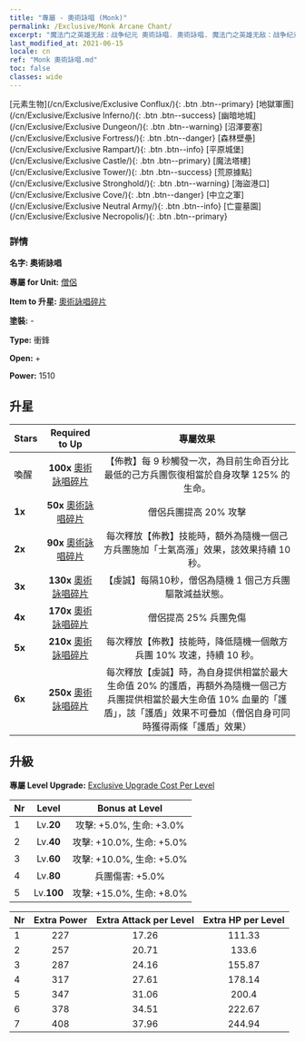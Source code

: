 ```yaml
---
title: "專屬 - 奧術詠唱 (Monk)"
permalink: /Exclusive/Monk Arcane Chant/
excerpt: "魔法门之英雄无敌：战争纪元 奧術詠唱. 奧術詠唱. 魔法门之英雄无敌：战争纪元 專屬 奧術詠唱. 僧侶 專屬."
last_modified_at: 2021-06-15
locale: cn
ref: "Monk 奧術詠唱.md"
toc: false
classes: wide
---
```

 [元素生物](/cn/Exclusive/Exclusive Conflux/){: .btn .btn--primary} [地獄軍團](/cn/Exclusive/Exclusive Inferno/){: .btn .btn--success} [幽暗地城](/cn/Exclusive/Exclusive Dungeon/){: .btn .btn--warning} [沼澤要塞](/cn/Exclusive/Exclusive Fortress/){: .btn .btn--danger} [森林壁壘](/cn/Exclusive/Exclusive Rampart/){: .btn .btn--info} [平原城堡](/cn/Exclusive/Exclusive Castle/){: .btn .btn--primary} [魔法塔樓](/cn/Exclusive/Exclusive Tower/){: .btn .btn--success} [荒原據點](/cn/Exclusive/Exclusive Stronghold/){: .btn .btn--warning} [海盜港口](/cn/Exclusive/Exclusive Cove/){: .btn .btn--danger} [中立之軍](/cn/Exclusive/Exclusive Neutral Army/){: .btn .btn--info} [亡靈墓園](/cn/Exclusive/Exclusive Necropolis/){: .btn .btn--primary} 

### 詳情
 **名字: 奧術詠唱** 

 **專屬 for Unit:** [僧侶](/cn/units/Monk/) 

 **Item to 升星:** [奧術詠唱碎片](/cn/Items/con_915/)

 **塗裝:** -

 **Type:** 衝鋒

 **Open:** +

 **Power:** 1510

## 升星

  |     Stars    |  Required to Up | 專屬效果 |
  |:-------------|:---------------:|:---------------:|
  |  喚醒  | **100x** [奧術詠唱碎片](/cn/Items/con_915/) | 【佈教】每 9 秒觸發一次，為目前生命百分比最低的己方兵團恢復相當於自身攻擊 125% 的生命。 |
  | **1x** <i class="fas fa-star"/> | **50x** [奧術詠唱碎片](/cn/Items/con_915/) | 僧侶兵團提高 20% 攻擊 |
  | **2x** <i class="fas fa-star"/> | **90x** [奧術詠唱碎片](/cn/Items/con_915/) | 每次釋放【佈教】技能時，額外為隨機一個己方兵團施加「士氣高漲」效果，該效果持續 10 秒。 |
  | **3x** <i class="fas fa-star"/> | **130x** [奧術詠唱碎片](/cn/Items/con_915/) | 【虔誠】每隔10秒，僧侶為隨機 1 個己方兵團驅散減益狀態。 |
  | **4x** <i class="fas fa-star"/> | **170x** [奧術詠唱碎片](/cn/Items/con_915/) | 僧侶提高 25% 兵團免傷 |
  | **5x** <i class="fas fa-star"/> | **210x** [奧術詠唱碎片](/cn/Items/con_915/) | 每次釋放【佈教】技能時，降低隨機一個敵方兵團 10% 攻速，持續 10 秒。 |
  | **6x** <i class="fas fa-star"/> | **250x** [奧術詠唱碎片](/cn/Items/con_915/) | 每次釋放【虔誠】時，為自身提供相當於最大生命值 20% 的護盾，再額外為隨機一個己方兵團提供相當於最大生命值 10% 血量的「護盾」，該「護盾」效果不可疊加（僧侶自身可同時獲得兩條「護盾」效果） |


## 升級
 **專屬 Level Upgrade:** [Exclusive Upgrade Cost Per Level](/Exclusive/ExclusiveUpgradeCostPerLevel/)

  |  Nr  |   Level  | Bonus at Level |
  |:-----|:--------:|:--------------:|
  | 1 | Lv.**20** | 攻擊: +5.0%, 生命: +3.0% |
  | 2 | Lv.**40** | 攻擊: +10.0%, 生命: +5.0% |
  | 3 | Lv.**60** | 攻擊: +10.0%, 生命: +5.0% |
  | 4 | Lv.**80** | 兵團傷害: +5.0% |
  | 5 | Lv.**100** | 攻擊: +15.0%, 生命: +8.0% |


  |  Nr  |  Extra Power | Extra Attack per Level | Extra HP per Level |
  |:-----|:--------:|:--------:|:--------:|
  | 1 | 227 | 17.26 | 111.33 |
  | 2 | 257 | 20.71 | 133.6 |
  | 3 | 287 | 24.16 | 155.87 |
  | 4 | 317 | 27.61 | 178.14 |
  | 5 | 347 | 31.06 | 200.4 |
  | 6 | 378 | 34.51 | 222.67 |
  | 7 | 408 | 37.96 | 244.94 |


